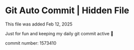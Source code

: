 # Git Auto Commit | Hidden File

This file was added Feb 12, 2025

Just for fun and keeping my daily git commit active 🤪

commit number: 1573410
